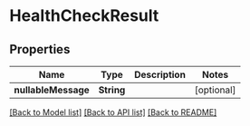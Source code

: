 # HealthCheckResult

## Properties
Name | Type | Description | Notes
------------ | ------------- | ------------- | -------------
**nullableMessage** | **String** |  | [optional] 

[[Back to Model list]](../README.md#documentation-for-models) [[Back to API list]](../README.md#documentation-for-api-endpoints) [[Back to README]](../README.md)


